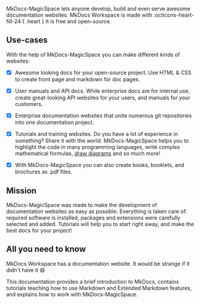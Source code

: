 MkDocs-MagicSpace lets anyone develop, build and even serve awesome documentation websites. 
MkDocs Workspace is made with :octicons-heart-fill-24:{ .heart }  It is free and open-source.

## Use-cases

With the help of MkDocs-MagicSpace you can make different kinds of websites:

- [X] Awesome looking docs for your open-source project. Use HTML & CSS to create front page and markdown for doc pages.

- [X] User manuals and API docs. While enterprise docs are for internal use, create great-looking API websites for your users, and manuals for your customers.

- [X] Enterprise documentation websites that unite numerous git repositories into one documentation project.

- [X] Tutorials and training websites. Do you have a lot of experience in something? Share it with the world. 
MkDocs-MagicSpace helps you to highlight the code in many programming languages, write complex mathematical formulas, 
[draw diagrams]((https://mermaid-js.github.io/mermaid/#/)) and so much more!

- [X] With MkDocs-MagicSpace you can also create books, booklets, and brochures as .pdf files.  

## Mission

MkDocs-MagicSpace was made to make the development of documentation websites as easy as possible. 
Everything is taken care of: required software is installed, packages and extensions were carefully selected and added. 
Tutorials will help you to start right away, and make the best docs for your project! 

## All you need to know

MkDocs Workspace has a documentation website. It would be strange if it didn't have it :smile:  

This documentation provides a brief introduction to MkDocs, contains tutorials teaching how to use Markdown and 
Extended Markdown features, and explains how to work with MkDocs-MagicSpace.


<style>
@keyframes heart {
  0%, 40%, 80%, 100% {
    transform: scale(1);
  }
  20%, 60% {
    transform: scale(1.15);
  }
}
.heart {
  animation: heart 1000ms infinite;
  color: red;
  font-size: 1em;
}
</style>
